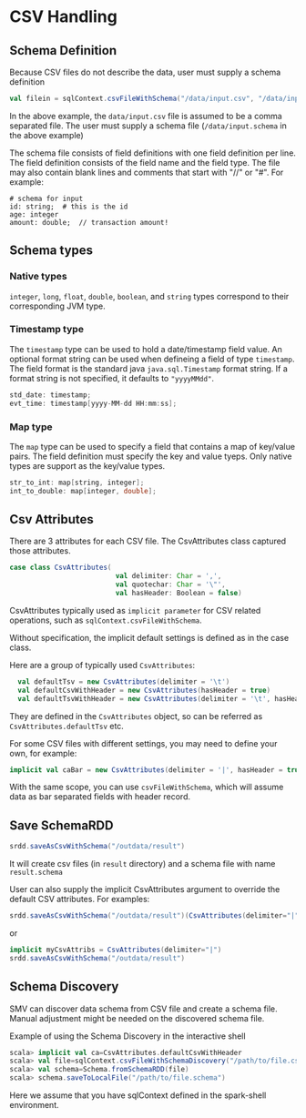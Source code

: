 # CSV Handling

## Schema Definition

Because CSV files do not describe the data, user must supply a schema definition 
```scala
val filein = sqlContext.csvFileWithSchema("/data/input.csv", "/data/input.schema")
```

In the above example, the `data/input.csv` file is assumed to be a comma separated file. The user must supply a schema file (`/data/input.schema` in the above example)

The schema file consists of field definitions with one field definition per line.  The field definition consists of the field name and the field type.  The file may also contain blank lines and comments that start with "//" or "#".  For example:
```
# schema for input
id: string;  # this is the id
age: integer
amount: double;  // transaction amount!
```

## Schema types
### Native types
`integer`, `long`, `float`, `double`, `boolean`, and `string` types correspond to their corresponding JVM type.
### Timestamp type
The `timestamp` type can be used to hold a date/timestamp field value.  An optional format string can be used when defineing a field of type `timestamp`.  The field format is the standard java `java.sql.Timestamp` format string.  If a format string is not specified, it defaults to `"yyyyMMdd"`.
```scala
std_date: timestamp;
evt_time: timestamp[yyyy-MM-dd HH:mm:ss];
```
### Map type
The `map` type can be used to specify a field that contains a map of key/value pairs.  The field definition must specify the key and value tyeps.  Only native types are support as the key/value types.
```scala
str_to_int: map[string, integer];
int_to_double: map[integer, double];
```

## Csv Attributes 
There are 3 attributes for each CSV file. The CsvAttributes class captured those attributes.
```scala
case class CsvAttributes(
                          val delimiter: Char = ',',
                          val quotechar: Char = '\"',
                          val hasHeader: Boolean = false)
```
CsvAttributes typically used as `implicit parameter` for CSV related operations, such as `sqlContext.csvFileWithSchema`. 

Without specification, the implicit default settings is defined as in the case class. 

Here are a group of typically used `CsvAttributes`:
```scala
  val defaultTsv = new CsvAttributes(delimiter = '\t')
  val defaultCsvWithHeader = new CsvAttributes(hasHeader = true)
  val defaultTsvWithHeader = new CsvAttributes(delimiter = '\t', hasHeader = true)
```

They are defined in the ```CsvAttributes``` object, so can be referred as ```CsvAttributes.defaultTsv``` etc.

For some CSV files with different settings, you may need to define your own, for example:
```scala
implicit val caBar = new CsvAttributes(delimiter = '|', hasHeader = true)
```
With the same scope, you can use `csvFileWithSchema`, which will assume data as bar separated 
fields with header record.

## Save SchemaRDD

```scala
srdd.saveAsCsvWithSchema("/outdata/result")
```
It will create csv files (in `result` directory) and a schema file with name `result.schema`

User can also supply the implicit CsvAttributes argument to override the default CSV attributes.  For examples:
```scala
srdd.saveAsCsvWithSchema("/outdata/result")(CsvAttributes(delimiter="|")
```
or
```scala
implicit myCsvAttribs = CsvAttributes(delimiter="|")
srdd.saveAsCsvWithSchema("/outdata/result")
```

## Schema Discovery

SMV can discover data schema from CSV file and create a schema file. Manual adjustment might be needed on the discovered schema file.

Example of using the Schema Discovery in the interactive shell

```scala
scala> implicit val ca=CsvAttributes.defaultCsvWithHeader
scala> val file=sqlContext.csvFileWithSchemaDiscovery("/path/to/file.csv", 100000)
scala> val schema=Schema.fromSchemaRDD(file)
scala> schema.saveToLocalFile("/path/to/file.schema")
```

Here we assume that you have sqlContext defined in the spark-shell environment. 
